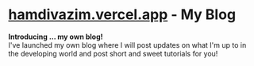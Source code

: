 # [hamdivazim.vercel.app](https://hamdivazim.vercel.app/) - My Blog

**Introducing ... my own blog!**
<br>
I've launched my own blog where I will post updates on what I'm up to in the developing world and post short and sweet tutorials for you!
